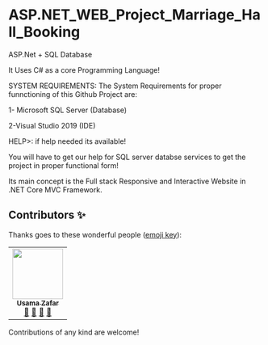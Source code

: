 # ASP.NET_WEB_Project_Marriage_Hall_Booking
ASP.Net + SQL Database

It Uses C# as a core Programming Language!

SYSTEM REQUIREMENTS:
The System Requirements for proper funnctioning of this Github Project are:

1- Microsoft SQL Server (Database)

2-Visual Studio 2019 (IDE)


HELP>:
if help needed its available!


You will have to get our help for SQL server databse services to get the project in proper functional form!


Its main concept is the Full stack Responsive and Interactive Website in .NET Core MVC Framework.

## Contributors ✨

Thanks goes to these wonderful people ([emoji key](https://allcontributors.org/docs/en/emoji-key)):

<!-- ALL-CONTRIBUTORS-LIST:START - Do not remove or modify this section -->
<!-- prettier-ignore-start -->
<!-- markdownlint-disable -->
<table>
  <tr>
    <td align="center"><a href="https://github.com/UsamaZafar73"><img src="https://avatars1.githubusercontent.com/u/61134625?s=460&u=024c7bb6bac9ad1bd6179900ec647d22b0bb9a8c&v=4" width="100px;" alt=""/><br /><sub><b>Usama Zafar</b></sub></a><br /><a href="#question-kentcdodds" title="Answering Questions">💬</a> <a href="https://github.com/all-contributors/all-contributors/commits?author=UsamaZafar73" title="Developer">📖</a> <a href="https://github.com/all-contributors/all-contributors/pulls?q=is%3Apr+reviewed-by%3Akentcdodds" title="Reviewed Pull Requests">👀</a> <a href="#talk-kentcdodds" title="Talks">📢</a></td>

  </tr>

</table>

<!-- markdownlint-enable -->
<!-- prettier-ignore-end -->
<!-- ALL-CONTRIBUTORS-LIST:END -->
Contributions of any kind are welcome!
